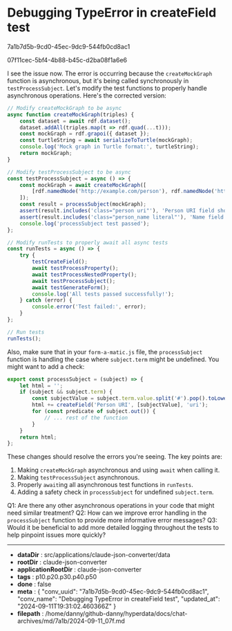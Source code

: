 # Debugging TypeError in createField test

7a1b7d5b-9cd0-45ec-9dc9-544fb0cd8ac1

07f11cec-5bf4-4b88-b45c-d2ba08f1a6e6

 I see the issue now. The error is occurring because the `createMockGraph` function is asynchronous, but it's being called synchronously in `testProcessSubject`. Let's modify the test functions to properly handle asynchronous operations. Here's the corrected version:

```javascript
// Modify createMockGraph to be async
async function createMockGraph(triples) {
    const dataset = await rdf.dataset();
    dataset.addAll(triples.map(t => rdf.quad(...t)));
    const mockGraph = rdf.grapoi({ dataset });
    const turtleString = await serializeToTurtle(mockGraph);
    console.log('Mock graph in Turtle format:', turtleString);
    return mockGraph;
}

// Modify testProcessSubject to be async
const testProcessSubject = async () => {
    const mockGraph = await createMockGraph([
        [rdf.namedNode('http://example.com/person'), rdf.namedNode('http://xmlns.com/foaf/0.1/name'), rdf.literal('LITERAL')]
    ]);
    const result = processSubject(mockGraph);
    assert(result.includes('class="person uri"'), 'Person URI field should be created');
    assert(result.includes('class="person_name literal"'), 'Name field should be created');
    console.log('processSubject test passed');
};

// Modify runTests to properly await all async tests
const runTests = async () => {
    try {
        testCreateField();
        await testProcessProperty();
        await testProcessNestedProperty();
        await testProcessSubject();
        await testGenerateForm();
        console.log('All tests passed successfully!');
    } catch (error) {
        console.error('Test failed:', error);
    }
};

// Run tests
runTests();
```

Also, make sure that in your `form-a-matic.js` file, the `processSubject` function is handling the case where `subject.term` might be undefined. You might want to add a check:

```javascript
export const processSubject = (subject) => {
    let html = '';
    if (subject && subject.term) {
        const subjectValue = subject.term.value.split('#').pop().toLowerCase();
        html += createField('Person URI', [subjectValue], 'uri');
        for (const predicate of subject.out()) {
            // ... rest of the function
        }
    }
    return html;
};
```

These changes should resolve the errors you're seeing. The key points are:

1. Making `createMockGraph` asynchronous and using `await` when calling it.
2. Making `testProcessSubject` asynchronous.
3. Properly `await`ing all asynchronous test functions in `runTests`.
4. Adding a safety check in `processSubject` for undefined `subject.term`.

Q1: Are there any other asynchronous operations in your code that might need similar treatment?
Q2: How can we improve error handling in the `processSubject` function to provide more informative error messages?
Q3: Would it be beneficial to add more detailed logging throughout the tests to help pinpoint issues more quickly?

---

* **dataDir** : src/applications/claude-json-converter/data
* **rootDir** : claude-json-converter
* **applicationRootDir** : claude-json-converter
* **tags** : p10.p20.p30.p40.p50
* **done** : false
* **meta** : {
  "conv_uuid": "7a1b7d5b-9cd0-45ec-9dc9-544fb0cd8ac1",
  "conv_name": "Debugging TypeError in createField test",
  "updated_at": "2024-09-11T19:31:02.460366Z"
}
* **filepath** : /home/danny/github-danny/hyperdata/docs/chat-archives/md/7a1b/2024-09-11_07f.md
